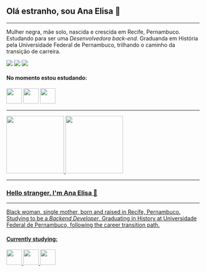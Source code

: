 ## Olá estranho, sou Ana Elisa 👋

-----------------

Mulher negra, mãe solo, nascida e crescida em Recife, Pernambuco. Estudando para ser uma *Desenvolvedora back-end*. Graduanda em História pela Universidade Federal de Pernambuco, trilhando o caminho da transição de carreira.

<div>
<a href="https://instagram.com/anaelisa " target="_blank"><img src="https://img.shields.io/badge/-Instagram-%23E4405F?style=for-the-badge&logo=instagram&logoColor=white" target="_blank"></a>
<a href = "mailto:anaelisa.abs@gmail.com"><img src="https://img.shields.io/badge/Gmail-D14836?style=for-the-badge&logo=gmail&logoColor=white" target="_blank"></a>
<a href="https://www.linkedin.com/in/ana-elisa-alexandre" target="_blank"><img src="https://img.shields.io/badge/-LinkedIn-%230077B5?style=for-the-badge&logo=linkedin&logoColor=white" target="_blank"></a>   
</div>

#### No momento estou estudando:

<img src="https://cdn.jsdelivr.net/gh/devicons/devicon/icons/java/java-original.svg" width="40" height="40"/> <img src="https://cdn.jsdelivr.net/gh/devicons/devicon/icons/javascript/javascript-original.svg" width="40" height="40"/> <img src="https://cdn.jsdelivr.net/gh/devicons/devicon/icons/git/git-plain.svg" width="40" height="40"/>
          
_________________

<div>
<a href="https://github.com/anaelisaq">
<img height="150em" src="https://github-readme-stats.vercel.app/api/top-langs/?username=anaelisaq&layout=compact&langs_count=7&theme=dracula"/>
<img height="150em" src="https://github-readme-stats.vercel.app/api?username=anaelisaq&show_icons=true&theme=dracula&include_all_commits=true&count_private=true"/>
</div>
          


-----------------

### Hello stranger, I'm Ana Elisa 👋

-----------------

Black woman, single mother, born and raised in Recife, Pernambuco. Studying to be a *Backend Developer*. Graduating in History at Universidade Federal de Pernambuco, following the career transition path.

#### Currently studying:
<img src="https://cdn.jsdelivr.net/gh/devicons/devicon/icons/java/java-original.svg" width="40" height="40"/> <img src="https://cdn.jsdelivr.net/gh/devicons/devicon/icons/javascript/javascript-original.svg" width="40" height="40"/> <img src="https://cdn.jsdelivr.net/gh/devicons/devicon/icons/git/git-plain.svg" width="40" height="40"/>
